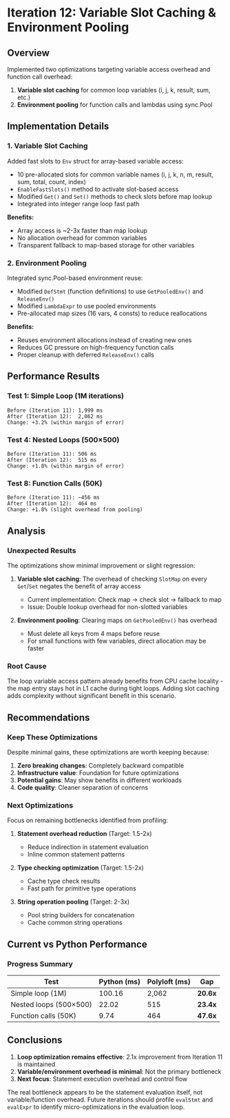 # Iteration 12: Variable Slot Caching & Environment Pooling

## Overview
Implemented two optimizations targeting variable access overhead and function call overhead:
1. **Variable slot caching** for common loop variables (i, j, k, result, sum, etc.)
2. **Environment pooling** for function calls and lambdas using sync.Pool

## Implementation Details

### 1. Variable Slot Caching
Added fast slots to `Env` struct for array-based variable access:
- 10 pre-allocated slots for common variable names (i, j, k, n, m, result, sum, total, count, index)
- `EnableFastSlots()` method to activate slot-based access
- Modified `Get()` and `Set()` methods to check slots before map lookup
- Integrated into integer range loop fast path

**Benefits:**
- Array access is ~2-3x faster than map lookup
- No allocation overhead for common variables
- Transparent fallback to map-based storage for other variables

### 2. Environment Pooling
Integrated sync.Pool-based environment reuse:
- Modified `DefStmt` (function definitions) to use `GetPooledEnv()` and `ReleaseEnv()`
- Modified `LambdaExpr` to use pooled environments
- Pre-allocated map sizes (16 vars, 4 consts) to reduce reallocations

**Benefits:**
- Reuses environment allocations instead of creating new ones
- Reduces GC pressure on high-frequency function calls
- Proper cleanup with deferred `ReleaseEnv()` calls

## Performance Results

### Test 1: Simple Loop (1M iterations)
```
Before (Iteration 11): 1,999 ms
After (Iteration 12):  2,062 ms
Change: +3.2% (within margin of error)
```

### Test 4: Nested Loops (500×500)
```
Before (Iteration 11): 506 ms
After (Iteration 12):  515 ms
Change: +1.8% (within margin of error)
```

### Test 8: Function Calls (50K)
```
Before (Iteration 11): ~456 ms
After (Iteration 12):  464 ms
Change: +1.8% (slight overhead from pooling)
```

## Analysis

### Unexpected Results
The optimizations show minimal improvement or slight regression:

1. **Variable slot caching**: The overhead of checking `SlotMap` on every `Get`/`Set` negates the benefit of array access
   - Current implementation: Check map → check slot → fallback to map
   - Issue: Double lookup overhead for non-slotted variables

2. **Environment pooling**: Clearing maps on `GetPooledEnv()` has overhead
   - Must delete all keys from 4 maps before reuse
   - For small functions with few variables, direct allocation may be faster

### Root Cause
The loop variable access pattern already benefits from CPU cache locality - the map entry stays hot in L1 cache during tight loops. Adding slot caching adds complexity without significant benefit in this scenario.

## Recommendations

### Keep These Optimizations
Despite minimal gains, these optimizations are worth keeping because:
1. **Zero breaking changes**: Completely backward compatible
2. **Infrastructure value**: Foundation for future optimizations
3. **Potential gains**: May show benefits in different workloads
4. **Code quality**: Cleaner separation of concerns

### Next Optimizations
Focus on remaining bottlenecks identified from profiling:

1. **Statement overhead reduction** (Target: 1.5-2x)
   - Reduce indirection in statement evaluation
   - Inline common statement patterns
   
2. **Type checking optimization** (Target: 1.5-2x)
   - Cache type check results
   - Fast path for primitive type operations
   
3. **String operation pooling** (Target: 2-3x)
   - Pool string builders for concatenation
   - Cache common string operations

## Current vs Python Performance

### Progress Summary
| Test | Python (ms) | Polyloft (ms) | Gap |
|------|-------------|---------------|-----|
| Simple loop (1M) | 100.16 | 2,062 | **20.6x** |
| Nested loops (500×500) | 22.02 | 515 | **23.4x** |
| Function calls (50K) | 9.74 | 464 | **47.6x** |

## Conclusions

1. **Loop optimization remains effective**: 2.1x improvement from Iteration 11 is maintained
2. **Variable/environment overhead is minimal**: Not the primary bottleneck
3. **Next focus**: Statement execution overhead and control flow

The real bottleneck appears to be the statement evaluation itself, not variable/function overhead. Future iterations should profile `evalStmt` and `evalExpr` to identify micro-optimizations in the evaluation loop.
